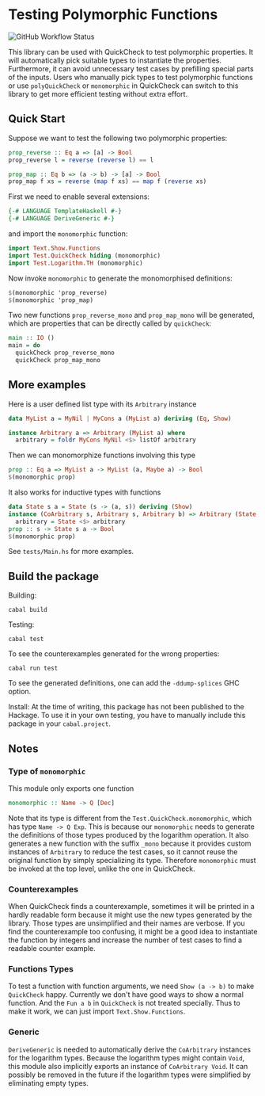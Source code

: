 # Testing Polymorphic Functions

![GitHub Workflow Status](https://github.com/hawnzug/polycheck/actions/workflows/build.yml/badge.svg)

This library can be used with QuickCheck to test polymorphic properties. It will automatically pick suitable types to instantiate the properties. Furthermore, it can avoid unnecessary test cases by prefilling special parts of the inputs. Users who manually pick types to test polymorphic functions or use `polyQuickCheck` or `monomorphic` in QuickCheck can switch to this library to get more efficient testing without extra effort.

## Quick Start

Suppose we want to test the following two polymorphic properties:
``` haskell
prop_reverse :: Eq a => [a] -> Bool
prop_reverse l = reverse (reverse l) == l

prop_map :: Eq b => (a -> b) -> [a] -> Bool
prop_map f xs = reverse (map f xs) == map f (reverse xs)
```

First we need to enable several extensions:
``` haskell
{-# LANGUAGE TemplateHaskell #-}
{-# LANGUAGE DeriveGeneric #-}
```

and import the `monomorphic` function:
``` haskell
import Text.Show.Functions
import Test.QuickCheck hiding (monomorphic)
import Test.Logarithm.TH (monomorphic)
```

Now invoke `monomorphic` to generate the monomorphised definitions:
``` haskell
$(monomorphic 'prop_reverse)
$(monomorphic 'prop_map)
```

Two new functions `prop_reverse_mono` and `prop_map_mono` will be generated, which are properties that can be directly called by `quickCheck`:
``` haskell
main :: IO ()
main = do
  quickCheck prop_reverse_mono
  quickCheck prop_map_mono
```

## More examples

Here is a user defined list type with its `Arbitrary` instance
``` haskell
data MyList a = MyNil | MyCons a (MyList a) deriving (Eq, Show)

instance Arbitrary a => Arbitrary (MyList a) where
  arbitrary = foldr MyCons MyNil <$> listOf arbitrary
```

Then we can monomorphize functions involving this type
``` haskell
prop :: Eq a => MyList a -> MyList (a, Maybe a) -> Bool
$(monomorphic prop)
```

It also works for inductive types with functions
``` haskell
data State s a = State (s -> (a, s)) deriving (Show)
instance (CoArbitrary s, Arbitrary s, Arbitrary b) => Arbitrary (State s b) where
  arbitrary = State <$> arbitrary
prop :: s -> State s a -> Bool
$(monomorphic prop)
```

See `tests/Main.hs` for more examples.

## Build the package

Building:
```
cabal build
```

Testing:
```
cabal test
```

To see the counterexamples generated for the wrong properties:
```
cabal run test
```

To see the generated definitions, one can add the `-ddump-splices` GHC option.

Install: At the time of writing, this package has not been published to the Hackage. To use it in your own testing, you have to manually include this package in your `cabal.project`.

## Notes

### Type of `monomorphic`

This module only exports one function
``` haskell
monomorphic :: Name -> Q [Dec]
```

Note that its type is different from the `Test.QuickCheck.monomorphic`, which has type `Name -> Q Exp`. This is because our `monomorphic` needs to generate the definitions of those types produced by the logarithm operation. It also generates a new function with the suffix `_mono` because it provides custom instances of `Arbitrary` to reduce the test cases, so it cannot reuse the original function by simply specializing its type. Therefore `monomorphic` must be invoked at the top level, unlike the one in QuickCheck.

### Counterexamples

When QuickCheck finds a counterexample, sometimes it will be printed in a hardly readable form because it might use the new types generated by the library. Those types are unsimplified and their names are verbose. If you find the counterexample too confusing, it might be a good idea to instantiate the function by integers and increase the number of test cases to find a readable counter example.

### Functions Types

To test a function with function arguments, we need `Show (a -> b)` to make `QuickCheck` happy. Currently we don't have good ways to show a normal function. And the `Fun a b` in `QuickCheck` is not treated specially. Thus to make it work, we can just import `Text.Show.Functions`.

### Generic

`DeriveGeneric` is needed to automatically derive the `CoArbitrary` instances for the logarithm types. Because the logarithm types might contain `Void`, this module also implicitly exports an instance of `CoArbitrary Void`. It can possibly be removed in the future if the logarithm types were simplified by eliminating empty types.
